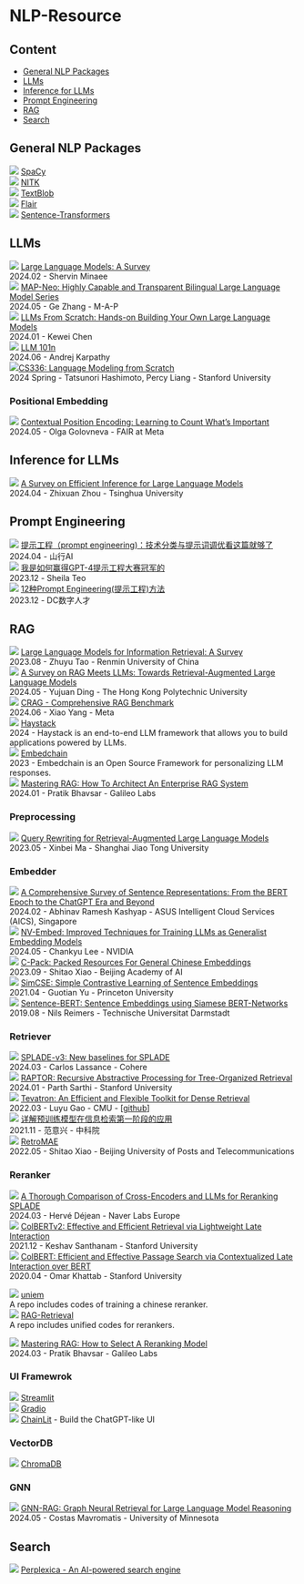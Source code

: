 # NLP-Resource

## Content

- [General NLP Packages](#general-nlp-packages)
- [LLMs](#llms)
- [Inference for LLMs](#inference-for-llms)  
- [Prompt Engineering](#prompt-engineering)
- [RAG](#rag)
- [Search](#search)

## General NLP Packages
![](https://img.shields.io/badge/github-blue) [SpaCy](https://spacy.io/)  
![](https://img.shields.io/badge/github-blue) [NITK](https://www.nltk.org/)  
![](https://img.shields.io/badge/github-blue) [TextBlob](https://textblob.readthedocs.io/en/dev/)  
![](https://img.shields.io/badge/github-blue) [Flair](https://github.com/flairNLP/flair)  
![](https://img.shields.io/badge/github-blue) [Sentence-Transformers](https://github.com/UKPLab/sentence-transformers)

## LLMs
![](https://img.shields.io/badge/survey-orange) [Large Language Models: A Survey](https://www.arxiv.org/pdf/2402.06196)  
2024.02 - Shervin Minaee  
![](https://img.shields.io/badge/paper-pink) [MAP-Neo: Highly Capable and Transparent Bilingual Large Language Model Series](https://map-neo.github.io/)  
2024.05 - Ge Zhang - M-A-P  
![](https://img.shields.io/badge/github-blue) [LLMs From Scratch: Hands-on Building Your Own Large Language Models](https://github.com/datawhalechina/llms-from-scratch-cn)  
2024.01 - Kewei Chen  
![](https://img.shields.io/badge/github-blue) [LLM 101n](https://github.com/karpathy/LLM101n)  
2024.06 - Andrej Karpathy  
![](https://img.shields.io/badge/course-black)[CS336: Language Modeling from Scratch](https://stanford-cs336.github.io/spring2024/index.html#coursework)  
2024 Spring - Tatsunori Hashimoto, Percy Liang - Stanford University  

### Positional Embedding
![](https://img.shields.io/badge/paper-pink)  [Contextual Position Encoding: Learning to Count What’s Important](https://arxiv.org/pdf/2404.14294)  
2024.05 - Olga Golovneva - FAIR at Meta 


## Inference for LLMs
![](https://img.shields.io/badge/survey-orange) [A Survey on Efficient Inference for Large Language Models](https://www.arxiv.org/pdf/2402.06196)  
2024.04 - Zhixuan Zhou - Tsinghua University  


## Prompt Engineering
![](https://img.shields.io/badge/blog-green) [提示工程（prompt engineering)：技术分类与提示词调优看这篇就够了](https://cloud.tencent.com/developer/article/2414263)  
2024.04 - 山行AI  
![](https://img.shields.io/badge/blog-green) [我是如何赢得GPT-4提示工程大赛冠军的](https://www.jiqizhixin.com/articles/2024-05-14-4)  
2023.12 - Sheila Teo  
![](https://img.shields.io/badge/blog-green) [12种Prompt Engineering(提示工程)方法](https://zhuanlan.zhihu.com/p/675163821)  
2023.12 - DC数字人才  

## RAG
![](https://img.shields.io/badge/survey-orange) [Large Language Models for Information Retrieval: A Survey](https://arxiv.org/pdf/2308.07107)  
2023.08 - Zhuyu Tao - Renmin University of China  
![](https://img.shields.io/badge/survey-orange) [A Survey on RAG Meets LLMs: Towards Retrieval-Augmented Large Language Models](https://arxiv.org/pdf/2405.06211)  
2024.05 - Yujuan Ding - The Hong Kong Polytechnic University  
![](https://img.shields.io/badge/paper-pink) [CRAG - Comprehensive RAG Benchmark](https://arxiv.org/pdf/2406.04744)  
2024.06 - Xiao Yang - Meta  
![](https://img.shields.io/badge/github-blue) [Haystack](https://github.com/deepset-ai/haystack)  
2024 - Haystack is an end-to-end LLM framework that allows you to build applications powered by LLMs.  
![](https://img.shields.io/badge/github-blue) [Embedchain](https://github.com/embedchain/embedchain)  
2023 - Embedchain is an Open Source Framework for personalizing LLM responses.  
![](https://img.shields.io/badge/blog-green) [Mastering RAG: How To Architect An Enterprise RAG System](https://www.rungalileo.io/blog/mastering-rag-how-to-architect-an-enterprise-rag-system)  
2024.01 - Pratik Bhavsar - Galileo Labs  

### Preprocessing
![](https://img.shields.io/badge/paper-pink) [Query Rewriting for Retrieval-Augmented Large Language Models](https://arxiv.org/pdf/2305.14283)  
2023.05 - Xinbei Ma - Shanghai Jiao Tong University  

### Embedder
![](https://img.shields.io/badge/survey-orange) [A Comprehensive Survey of Sentence Representations: From the BERT Epoch to the ChatGPT Era and Beyond](https://arxiv.org/pdf/2305.12641)  
2024.02 - Abhinav Ramesh Kashyap - ASUS Intelligent Cloud Services (AICS), Singapore  
![](https://img.shields.io/badge/paper-pink) [NV-Embed: Improved Techniques for Training LLMs as Generalist Embedding Models](https://arxiv.org/pdf/2405.17428v1)  
2024.05 - Chankyu Lee - NVIDIA  
![](https://img.shields.io/badge/paper-pink) [C-Pack: Packed Resources For General Chinese Embeddings](https://arxiv.org/pdf/2309.07597)  
2023.09 - Shitao Xiao - Beijing Academy of AI  
![](https://img.shields.io/badge/paper-pink) [SimCSE: Simple Contrastive Learning of Sentence Embeddings](https://arxiv.org/pdf/2104.08821)  
2021.04 - Guotian Yu - Princeton University  
![](https://img.shields.io/badge/paper-pink) [Sentence-BERT: Sentence Embeddings using Siamese BERT-Networks](https://arxiv.org/pdf/1908.10084)  
2019.08 - Nils Reimers - Technische Universitat Darmstadt

### Retriever
![](https://img.shields.io/badge/paper-pink) [SPLADE-v3: New baselines for SPLADE](https://arxiv.org/pdf/2403.06789)  
2024.03 - Carlos Lassance - Cohere  
![](https://img.shields.io/badge/paper-pink) [RAPTOR: Recursive Abstractive Processing for Tree-Organized Retrieval](https://arxiv.org/pdf/2401.18059)  
2024.01 - Parth Sarthi - Stanford University  
![](https://img.shields.io/badge/paper-pink) [Tevatron: An Efficient and Flexible Toolkit for Dense Retrieval](https://arxiv.org/pdf/2203.05765)  
2022.03 - Luyu Gao - CMU - [[github](https://texttron.github.io/tevatron/)]  
![](https://img.shields.io/badge/blog-green) [详解预训练模型在信息检索第一阶段的应用](https://zhuanlan.zhihu.com/p/439363249)  
2021.11 - 范意兴 - 中科院  
![](https://img.shields.io/badge/github-blue) [RetroMAE](https://github.com/staoxiao/RetroMAE?tab=readme-ov-file)  
2022.05 - Shitao Xiao - Beijing University of Posts and Telecommunications 

### Reranker
![](https://img.shields.io/badge/evaluation-yellow) [A Thorough Comparison of Cross-Encoders and LLMs for Reranking SPLADE](https://arxiv.org/pdf/2403.10407)  
2024.03 - Hervé Déjean - Naver Labs Europe  
![](https://img.shields.io/badge/paper-pink) [ColBERTv2: Effective and Efficient Retrieval via Lightweight Late Interaction](https://arxiv.org/pdf/2112.01488)  
2021.12 - Keshav Santhanam - Stanford University  
![](https://img.shields.io/badge/paper-pink) [ColBERT: Efficient and Effective Passage Search via Contextualized Late Interaction over BERT](https://arxiv.org/pdf/2004.12832)  
2020.04 - Omar Khattab - Stanford University    

![](https://img.shields.io/badge/github-blue) [uniem](https://github.com/wangyuxinwhy/uniem)  
A repo includes codes of training a chinese reranker.  
![](https://img.shields.io/badge/github-blue) [RAG-Retrieval](https://github.com/NLPJCL/RAG-Retrieval)  
A repo includes unified codes for rerankers.  

![](https://img.shields.io/badge/blog-green) [Mastering RAG: How to Select A Reranking Model](https://www.rungalileo.io/blog/mastering-rag-how-to-select-a-reranking-model)  
2024.03 - Pratik Bhavsar - Galileo Labs  

### UI Framewrok
![](https://img.shields.io/badge/github-blue) [Streamlit](https://docs.streamlit.io/)  
![](https://img.shields.io/badge/github-blue) [Gradio](https://www.gradio.app/docs)  
![](https://img.shields.io/badge/github-blue) [ChainLit](https://docs.chainlit.io/get-started/overview) - Build the ChatGPT-like UI

### VectorDB
![](https://img.shields.io/badge/document-purple) [ChromaDB](https://docs.trychroma.com/)    

### GNN
![](https://img.shields.io/badge/paper-pink) [GNN-RAG: Graph Neural Retrieval for Large Language Model Reasoning](https://arxiv.org/pdf/2405.20139)  
2024.05 - Costas Mavromatis - University of Minnesota  

## Search
![](https://img.shields.io/badge/github-blue) [Perplexica - An AI-powered search engine](https://github.com/ItzCrazyKns/Perplexica/tree/master)  

